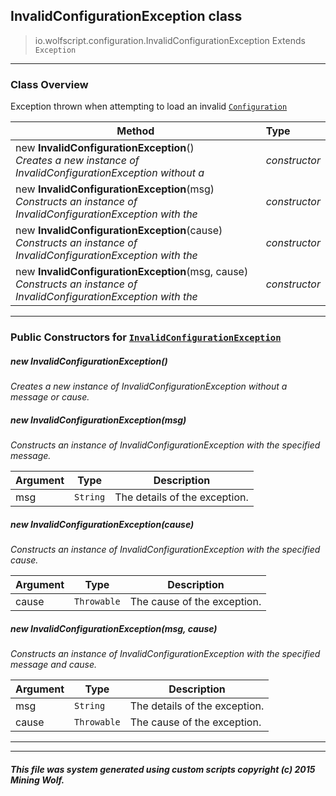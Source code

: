 ## InvalidConfigurationException __class__

>io.wolfscript.configuration.InvalidConfigurationException
>Extends `Exception`

---

### Class Overview

Exception thrown when attempting to load an invalid [`Configuration`](Configuration.md)

Method | Type   
--- | :--- 
new __InvalidConfigurationException__() <br> _Creates a new instance of InvalidConfigurationException without a_ | _constructor_
new __InvalidConfigurationException__(msg) <br> _Constructs an instance of InvalidConfigurationException with the_ | _constructor_
new __InvalidConfigurationException__(cause) <br> _Constructs an instance of InvalidConfigurationException with the_ | _constructor_
new __InvalidConfigurationException__(msg, cause) <br> _Constructs an instance of InvalidConfigurationException with the_ | _constructor_



---

### Public Constructors for [`InvalidConfigurationException`](InvalidConfigurationException.md)

##### <a id='invalidconfigurationexception'></a>new __InvalidConfigurationException__() 

_Creates a new instance of InvalidConfigurationException without a message or cause._


##### <a id='invalidconfigurationexception'></a>new __InvalidConfigurationException__(msg) 

_Constructs an instance of InvalidConfigurationException with the specified message._

Argument | Type | Description  
--- | --- | --- 
msg | `String` | The details of the exception.

##### <a id='invalidconfigurationexception'></a>new __InvalidConfigurationException__(cause) 

_Constructs an instance of InvalidConfigurationException with the specified cause._

Argument | Type | Description  
--- | --- | --- 
cause | `Throwable` | The cause of the exception.

##### <a id='invalidconfigurationexception'></a>new __InvalidConfigurationException__(msg, cause) 

_Constructs an instance of InvalidConfigurationException with the specified message and cause._

Argument | Type | Description  
--- | --- | --- 
msg | `String` | The details of the exception.
cause | `Throwable` | The cause of the exception.

---
---


##### This file was system generated using custom scripts copyright (c) 2015 Mining Wolf.
	

